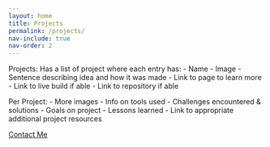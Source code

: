 ```yaml
---
layout: home
title: Projects
permalink: /projects/
nav-include: true
nav-order: 2
---
```


Projects:
Has a list of project where each entry has:
    - Name
    - Image
    - Sentence describing idea and how it was made
    - Link to page to learn more
    - Link to live build if able
    - Link to repository if able

Per Project:
    - More images
    - Info on tools used
    - Challenges encountered & solutions
    - Goals on project
    - Lessons learned
    - Link to appropriate additional project resources

<a class="navbutton" href="/contact">Contact Me</a>